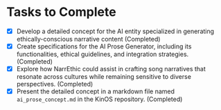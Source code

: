 # Tasks to Complete

- [x] Develop a detailed concept for the AI entity specialized in generating ethically-conscious narrative content (Completed)
- [x] Create specifications for the AI Prose Generator, including its functionalities, ethical guidelines, and integration strategies. (Completed)
- [x] Explore how NarrEthic could assist in crafting song narratives that resonate across cultures while remaining sensitive to diverse perspectives. (Completed)
- [x] Present the detailed concept in a markdown file named `ai_prose_concept.md` in the KinOS repository. (Completed)
